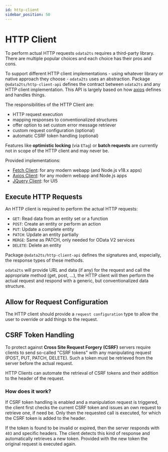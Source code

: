 ```yaml
---
id: http-client
sidebar_position: 50
---
```


# HTTP Client

To perform actual HTTP requests `odata2ts` requires a third-party library. There are multiple popular choices
and each choice has their pros and cons.

To support different HTTP client implementations - using whatever library or native approach they choose -
`odata2ts` uses an abstraction. Package `@odata2ts/http-client-api` defines the contract between
`odata2ts` and any HTTP client implementation.
This API is largely based on how [axios](https://github.com/axios/axios) defines and handles things.

The responsibilities of the HTTP Client are:

- HTTP request execution
- mapping responses to conventionalized structures
- offer option to set custom error message retriever
- custom request configuration (optional)
- automatic CSRF token handling (optional)

Features like **optimistic locking** (via `ETag`) or **batch requests** are currently not in scope
of the HTTP client and may never be.

Provided implementations:

- [Fetch Client](./fetch): for any modern webapp (and Node.js v18.x apps)
- [Axios Client](./axios): for any modern webapp and Node.js apps
- [JQuery Client](./jquery): for UI5

## Execute HTTP Requests

An HTTP client is required to perform the actual HTTP requests:

- `GET`: Read data from an entity set or a function
- `POST`: Create an entity or perform an action
- `PUT`: Update a complete entity
- `PATCH`: Update an entity partially
- `MERGE`: Same as PATCH, only needed for OData V2 services
- `DELETE`: Delete an entity

Package `@odata2ts/http-client-api` defines the signatures and, especially, the response types of these methods.

`odata2ts` will provide URL and data (if any) for the request and call the appropriate method (get, post, ...),
the HTTP client will then perform the actual request and respond with a generic, but conventionalized data structure.

## Allow for Request Configuration

The HTTP client should provide a `request configuration` type to allow the user to override or add
things to the request.

## CSRF Token Handling

To protect against **Cross Site Request Forgery (CSRF)** servers require clients to send so-called "CSRF tokens"
with any manipulating request (POST, PUT, PATCH, DELETE). Such a token must be retrieved from the server
before the actual request.

HTTP Clients can automate the retrieval of CSRF tokens and their addition to the header of the request.

### How does it work?

If CSRF token handling is enabled and a manipulation request is triggered,
the client first checks the current CSRF token and issues an own request to retrieve one, if need be.
Only then the requested call is executed, for which the CSRF token is added to the header.

If the token is found to be invalid or expired, then the server responds with `403` and specific headers.
The client detects this kind of response and automatically retrieves a new token.
Provided with the new token the original request is executed again.
